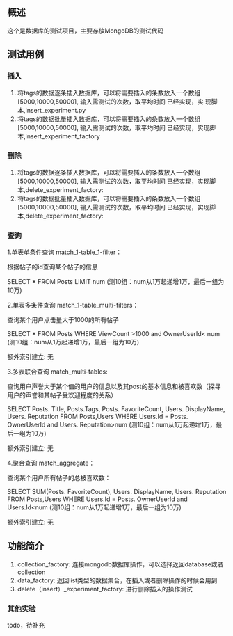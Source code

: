## 概述
这个是数据库的测试项目，主要存放MongoDB的测试代码

## 测试用例
### 插入
1. 将tags的数据逐条插入数据库，可以将需要插入的条数放入一个数组[5000,10000,50000],
    输入需测试的次数，取平均时间
    已经实现，实  现脚本,insert_experiment.py
2. 将tags的数据批量插入数据库，可以将需要插入的条数放入一个数组[5000,10000,50000],
    输入需测试的次数，取平均时间
    已经实现，实现脚本,insert_experiment_factory
### 删除
1.  将tags的数据逐条插入数据库，可以将需要插入的条数放入一个数组[5000,10000,50000],
    输入需测试的次数，取平均时间
    已经实现，实现脚本,delete_experiment_factory:
2. 将tags的数据批量插入数据库，可以将需要插入的条数放入一个数组[5000,10000,50000],
    输入需测试的次数，取平均时间
    已经实现，实现脚本,delete_experiment_factory:

### 查询

1.单表单条件查询 match_1-table_1-filter：

根据帖子的id查询某个帖子的信息

SELECT * FROM Posts LIMIT num (测10组：num从1万起递增1万，最后一组为10万)


2.单表多条件查询 match_1-table_multi-filters：

查询某个用户点击量大于1000的所有帖子

SELECT * FROM Posts WHERE ViewCount >1000 and OwnerUserId< num (测10组：num从1万起递增1万，最后一组为10万) 

额外索引建立: 无


3.多表联合查询 match_multi-tables:

查询用户声誉大于某个值的用户的信息以及其post的基本信息和被喜欢数（探寻用户的声誉和其帖子受欢迎程度的关系）

SELECT Posts. Title, Posts.Tags, Posts. FavoriteCount, Users. DisplayName, Users. Reputation  FROM Posts,Users WHERE Users.Id = Posts. OwnerUserId and Users. Reputation>num (测10组：num从1万起递增1万，最后一组为10万)

额外索引建立: 无


4.聚合查询 match_aggregate：

查询某个用户所有帖子的总被喜欢数：

SELECT SUM(Posts. FavoriteCount), Users. DisplayName, Users. Reputation  FROM Posts,Users WHERE Users.Id = Posts. OwnerUserId and Users.Id<num (测10组：num从1万起递增1万，最后一组为10万)

额外索引建立: 无

## 功能简介
1. collection_factory:
   连接mongodb数据库操作，可以选择返回database或者collection
2. data_factory:
   返回list类型的数据集合，在插入或者删除操作的时候会用到
3. delete（insert）_experiment_factory:
   进行删除插入的操作测试
   
   
   
### 其他实验
todo，待补充

